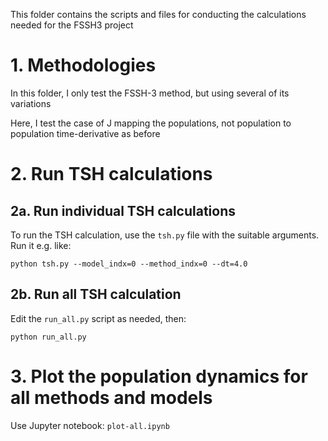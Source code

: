  This folder contains the scripts and files for conducting the calculations
 needed for the FSSH3 project


# 1. Methodologies 

In this folder, I only test the FSSH-3 method, but using several of its variations

Here, I test the case of J mapping the populations, not population to population time-derivative as before


# 2. Run TSH calculations

## 2a. Run individual TSH calculations

To run the TSH calculation, use the `tsh.py` file with the suitable arguments.
Run it e.g. like:

    python tsh.py --model_indx=0 --method_indx=0 --dt=4.0


## 2b. Run all TSH calculation

Edit the `run_all.py` script as needed, then:

    python run_all.py


# 3. Plot the population dynamics for all methods and models

Use Jupyter notebook: `plot-all.ipynb`
